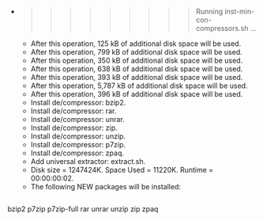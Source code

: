 * >>>>>>>>> Running inst-min-con-compressors.sh ...
  * After this operation, 125 kB of additional disk space will be used.
  * After this operation, 799 kB of additional disk space will be used.
  * After this operation, 350 kB of additional disk space will be used.
  * After this operation, 638 kB of additional disk space will be used.
  * After this operation, 393 kB of additional disk space will be used.
  * After this operation, 5,787 kB of additional disk space will be used.
  * After this operation, 396 kB of additional disk space will be used.
  * Install de/compressor: bzip2.
  * Install de/compressor: rar.
  * Install de/compressor: unrar.
  * Install de/compressor: zip.
  * Install de/compressor: unzip.
  * Install de/compressor: p7zip.
  * Install de/compressor: zpaq.
  * Add universal extractor: extract.sh.
  * Disk size = 1247424K. Space Used = 11220K. Runtime = 00:00:00:02.
  * The following NEW packages will be installed:
  ```bash
bzip2 p7zip p7zip-full rar unrar
unzip zip zpaq
  ```
